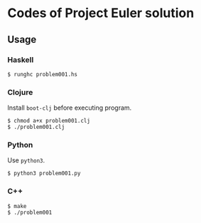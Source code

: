 # Codes of Project Euler solution

## Usage

### Haskell

```
$ runghc problem001.hs
```

### Clojure

Install `boot-clj` before executing program.

```
$ chmod a+x problem001.clj
$ ./problem001.clj
```

### Python

Use `python3`.

```
$ python3 problem001.py
```

### C++

```
$ make
$ ./problem001
```
